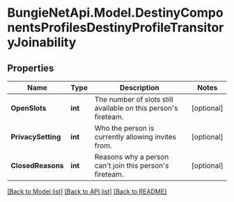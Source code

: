 
# BungieNetApi.Model.DestinyComponentsProfilesDestinyProfileTransitoryJoinability

## Properties

Name | Type | Description | Notes
------------ | ------------- | ------------- | -------------
**OpenSlots** | **int** | The number of slots still available on this person&#39;s fireteam. | [optional] 
**PrivacySetting** | **int** | Who the person is currently allowing invites from. | [optional] 
**ClosedReasons** | **int** | Reasons why a person can&#39;t join this person&#39;s fireteam. | [optional] 

[[Back to Model list]](../README.md#documentation-for-models)
[[Back to API list]](../README.md#documentation-for-api-endpoints)
[[Back to README]](../README.md)

